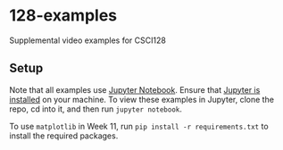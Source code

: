 # 128-examples
Supplemental video examples for CSCI128

## Setup
Note that all examples use [Jupyter Notebook](https://jupyter.org/). Ensure that [Jupyter is installed](https://jupyter.org/install) on your machine. To view these examples in Jupyter, clone the repo, cd into it, and then run `jupyter notebook`.

To use `matplotlib` in Week 11, run `pip install -r requirements.txt` to install the required packages.
